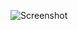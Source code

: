 ![Screenshot](https://raw.githubusercontent.com/Cryakl/Ultimate-RAT-Collection/refs/heads/main/KilerRat/KilerRat%20v9.0.6/Screenshot.png)
